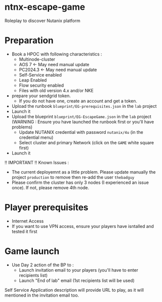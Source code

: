 # ntnx-escape-game
Roleplay to discover Nutanix platform

# Preparation
- Book a HPOC with following characteristics : 
    - Multinode-cluster
    - AOS 7 <- May need manual update
    - PC2024.3 <- May need manual update
    - Self-Service enabled
    - Leap Enabled
    - Flow security enabled
    - Files with old version 4.x and/or NKE
- prepare your sendgrid token.
  - If you do not have one, create an account and get a token.
- Upload the runbook  `blueprint/EG-prerequisites.json` in the `lab` project
- Launch it
- Upload the blueprint `blueprint/EG-EscapeGame.json` in the `lab` project (WARNING : Ensure you have launched the runbook first or you'll have problems)
  - Update NUTANIX credential with password `nutanix/4u` (in the credential menu)
  - Select cluster and primary Network (click on the `GAME` white square first)
- Launch it

!! IMPORTANT !! Known Issues : 
 - The current deployemnt as a little problem. Please update manually the project `production` to remove then re-add the user `thebadguy`
 - Please confirm the cluster has only 3 nodes (I experienced an issue once). If not, please remove 4th node.

# Player prerequisites
- Internet Access
- If you want to use VPN access, ensure your players have isntalled and tested it first

# Game launch
- Use Day 2 action of the BP to :
  - Launch invitation email to your players (you'll have to enter recipients list)
  - Launch "End of lab" email (1st recipients list will be used)

Self Service Application description will provide URL to play, as it will mentioned in the invitation email too.

